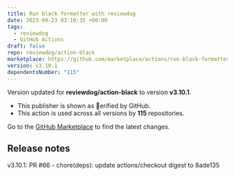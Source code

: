 ```yaml
---
title: Run black formatter with reviewdog
date: 2023-09-23 03:10:35 +00:00
tags:
  - reviewdog
  - GitHub Actions
draft: false
repo: reviewdog/action-black
marketplace: https://github.com/marketplace/actions/run-black-formatter-with-reviewdog
version: v3.10.1
dependentsNumber: "115"
---
```



Version updated for **reviewdog/action-black** to version **v3.10.1**.
- This publisher is shown as erified by GitHub.
- This action is used across all versions by **115** repositories.

Go to the [GitHub Marketplace](https://github.com/marketplace/actions/run-black-formatter-with-reviewdog) to find the latest changes.

## Release notes

v3.10.1: PR #66 - chore(deps): update actions/checkout digest to 8ade135
